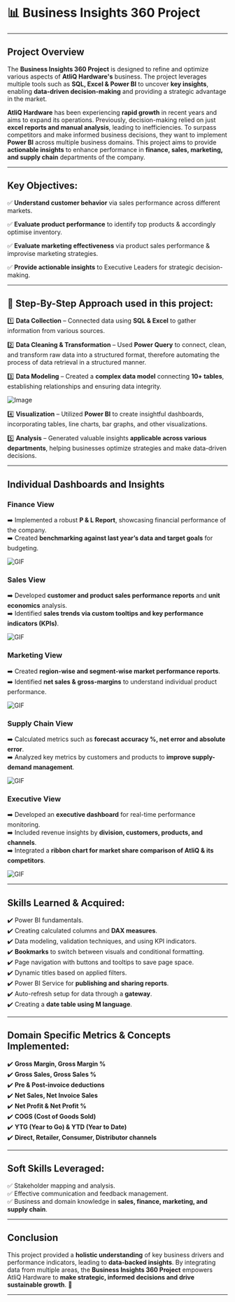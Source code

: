 # 📊 Business Insights 360 Project
---

## Project Overview

The **Business Insights 360 Project** is designed to refine and optimize various aspects of **AtliQ Hardware's** business. The project leverages multiple tools such as **SQL, Excel & Power BI** to uncover **key insights**, enabling **data-driven decision-making** and providing a strategic advantage in the market.

**AtliQ Hardware** has been experiencing **rapid growth** in recent years and aims to expand its operations. Previously, decision-making relied on just **excel reports and manual analysis**, leading to inefficiencies. To surpass competitors and make informed business decisions, they want to implement **Power BI** across multiple business domains. This project aims to provide **actionable insights** to enhance performance in **finance, sales, marketing, and supply chain** departments of the company.

---

## Key Objectives: 
✅ **Understand customer behavior** via sales performance across different markets. 

✅ **Evaluate product performance** to identify top products & accordingly optimise inventory. 

✅ **Evaluate marketing effectiveness** via product sales performance & improvise marketing strategies.  

✅ **Provide actionable insights** to Executive Leaders for strategic decision-making.  

---

## 📌 Step-By-Step Approach used in this project:

1️⃣ **Data Collection** – Connected data using **SQL & Excel** to gather information from various sources.

2️⃣ **Data Cleaning & Transformation** – Used **Power Query** to connect, clean, and transform raw data into a structured format, therefore automating the process of data retrieval in a structured manner.   

3️⃣ **Data Modeling** – Created a **complex data model** connecting **10+ tables**, establishing relationships and ensuring data integrity. 

![Image](https://github.com/ferdinandroshan/Power-BI-Business-Insights-360-Project/blob/main/Additional%20Files%20%26%20Resources/Data%20Model%20-%20Business%20Insights%20360%20Project.png)

4️⃣ **Visualization** – Utilized **Power BI** to create insightful dashboards, incorporating tables, line charts, bar graphs, and other visualizations.  

5️⃣ **Analysis** – Generated valuable insights **applicable across various departments**, helping businesses optimize strategies and make data-driven decisions.  

---

## Individual Dashboards and Insights

### Finance View

➡️ Implemented a robust **P & L Report**, showcasing financial performance of the company.  
➡️ Created **benchmarking against last year’s data and target goals** for budgeting. 

![GIF](https://github.com/ferdinandroshan/Power-BI-Business-Insights-360-Project/blob/main/Additional%20Files%20%26%20Resources/Finance%20View.gif)

### Sales View
  
➡️ Developed **customer and product sales performance reports** and **unit economics** analysis.  
➡️ Identified **sales trends via custom tooltips and key performance indicators (KPIs)**.  

![GIF](https://github.com/ferdinandroshan/Power-BI-Business-Insights-360-Project/blob/main/Additional%20Files%20%26%20Resources/Sales%20View.gif)

### Marketing View
  
➡️ Created **region-wise and segment-wise market performance reports**.  
➡️ Identified **net sales & gross-margins** to understand individual product performance.  

![GIF](https://github.com/ferdinandroshan/Power-BI-Business-Insights-360-Project/blob/main/Additional%20Files%20%26%20Resources/Marketing%20View.gif)

### Supply Chain View
  
➡️ Calculated metrics such as **forecast accuracy %, net error and absolute error**.  
➡️ Analyzed key metrics by customers and products to **improve supply-demand management**.  

![GIF](https://github.com/ferdinandroshan/Power-BI-Business-Insights-360-Project/blob/main/Additional%20Files%20%26%20Resources/Supply%20Chain%20View.gif)

### Executive View
  
➡️ Developed an **executive dashboard** for real-time performance monitoring.  
➡️ Included revenue insights by **division, customers, products, and channels**.  
➡️ Integrated a **ribbon chart for market share comparison of AtliQ & its competitors**. 

![GIF](https://github.com/ferdinandroshan/Power-BI-Business-Insights-360-Project/blob/main/Additional%20Files%20%26%20Resources/Executive%20View.gif)

---

## Skills Learned & Acquired:
✔️ Power BI fundamentals.  
✔️ Creating calculated columns and **DAX measures**.  
✔️ Data modeling, validation techniques, and using KPI indicators.  
✔️ **Bookmarks** to switch between visuals and conditional formatting.  
✔️ Page navigation with buttons and tooltips to save page space.  
✔️ Dynamic titles based on applied filters.  
✔️ Power BI Service for **publishing and sharing reports**.  
✔️ Auto-refresh setup for data through a **gateway**.  
✔️ Creating a **date table using M language**.  

---

## Domain Specific Metrics & Concepts Implemented: 
✔️ **Gross Margin, Gross Margin %**  
✔️ **Gross Sales, Gross Sales %**  
✔️ **Pre & Post-invoice deductions**  
✔️ **Net Sales, Net Invoice Sales**  
✔️ **Net Profit & Net Profit %**  
✔️ **COGS (Cost of Goods Sold)**  
✔️ **YTG (Year to Go) & YTD (Year to Date)**  
✔️ **Direct, Retailer, Consumer, Distributor channels**  

---

## Soft Skills Leveraged:
✅ Stakeholder mapping and analysis.  
✅ Effective communication and feedback management.  
✅ Business and domain knowledge in **sales, finance, marketing, and supply chain**.  

---

## Conclusion
This project provided a **holistic understanding** of key business drivers and performance indicators, leading to **data-backed insights**. By integrating data from multiple areas, the **Business Insights 360 Project** empowers AtliQ Hardware to **make strategic, informed decisions and drive sustainable growth**. 🚀

---
